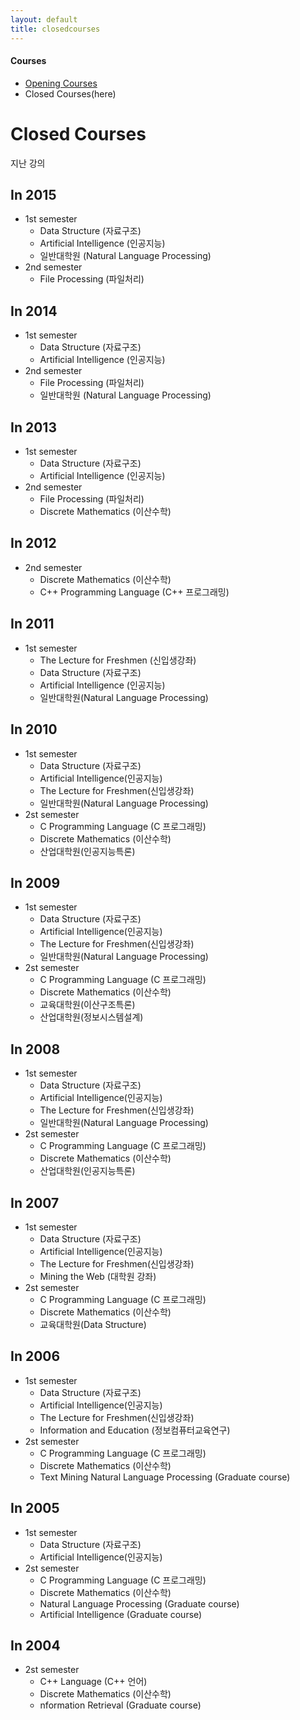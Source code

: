 ```yaml
---
layout: default
title: closedcourses
---
```

<h4>Courses</h4>
 <p class="linklink" style = "background-color:#ffffff;border-radius:0 15px;align:right;">
          <ul class="posts-list">
            <li class="post-link">
                <a class="post-title" href="https://youngjoongko.github.io/Courses/openingcourses/">Opening Courses</a>
            </li>
            <li>Closed Courses(here)
            </li>
          </ul>
  </p>
  
  <div class="post">
  <h1 class="pageTitle">Closed Courses</h1>	
  <p class="meta">지난 강의</p>
  </div>
  

## In 2015
* 1st semester
  * Data Structure (자료구조)
  * Artificial Intelligence (인공지능)
  * 일반대학원 (Natural Language Processing)
* 2nd semester
  * File Processing (파일처리)

## In 2014
* 1st semester
  * Data Structure (자료구조)
  * Artificial Intelligence (인공지능)
* 2nd semester
  * File Processing (파일처리)
  * 일반대학원 (Natural Language Processing)
  
## In 2013
* 1st semester
  * Data Structure (자료구조)
  * Artificial Intelligence (인공지능)
* 2nd semester
  * File Processing (파일처리)
  * Discrete Mathematics (이산수학)
  
## In 2012
* 2nd semester
  * Discrete Mathematics (이산수학)
  * C++ Programming Language (C++ 프로그래밍)
  
## In 2011
* 1st semester
  * The Lecture for Freshmen (신입생강좌)
  * Data Structure (자료구조)
  * Artificial Intelligence (인공지능)
  * 일반대학원(Natural Language Processing)
  
## In 2010
* 1st semester
  * Data Structure (자료구조)
  * Artificial Intelligence(인공지능)
  * The Lecture for Freshmen(신입생강좌)
  * 일반대학원(Natural Language Processing)
* 2st semester 
  * C Programming Language (C 프로그래밍)
  * Discrete Mathematics (이산수학)
  * 산업대학원(인공지능특론)
  
## In 2009
* 1st semester
  * Data Structure (자료구조)
  * Artificial Intelligence(인공지능)
  * The Lecture for Freshmen(신입생강좌)
  * 일반대학원(Natural Language Processing)
* 2st semester 
  * C Programming Language (C 프로그래밍)
  * Discrete Mathematics (이산수학)
  * 교육대학원(이산구조특론)
  * 산업대학원(정보시스템설계)
  
## In 2008
* 1st semester
  * Data Structure (자료구조)
  * Artificial Intelligence(인공지능)
  * The Lecture for Freshmen(신입생강좌)
  * 일반대학원(Natural Language Processing)
* 2st semester 
  * C Programming Language (C 프로그래밍)
  * Discrete Mathematics (이산수학)
  * 산업대학원(인공지능특론)
  
## In 2007
* 1st semester
  * Data Structure (자료구조)
  * Artificial Intelligence(인공지능)
  * The Lecture for Freshmen(신입생강좌)
  * Mining the Web (대학원 강좌)
* 2st semester 
  * C Programming Language (C 프로그래밍)
  * Discrete Mathematics (이산수학)
  * 교육대학원(Data Structure)
  
## In 2006
* 1st semester
  * Data Structure (자료구조)
  * Artificial Intelligence(인공지능)
  * The Lecture for Freshmen(신입생강좌)
  * Information and Education (정보컴퓨터교육연구)
* 2st semester 
  * C Programming Language (C 프로그래밍)
  * Discrete Mathematics (이산수학)
  * Text Mining Natural Language Processing (Graduate course) 

## In 2005
* 1st semester
  * Data Structure (자료구조)
  * Artificial Intelligence(인공지능)
* 2st semester 
  * C Programming Language (C 프로그래밍)
  * Discrete Mathematics (이산수학)
  * Natural Language Processing (Graduate course)
  * Artificial Intelligence (Graduate course)
  
## In 2004
* 2st semester 
  * C++ Language (C++ 언어)
  * Discrete Mathematics (이산수학)
  * nformation Retrieval (Graduate course)
  

